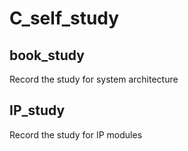 # C_self_study

## book_study
Record the study for system architecture

## IP_study
Record the study for IP modules